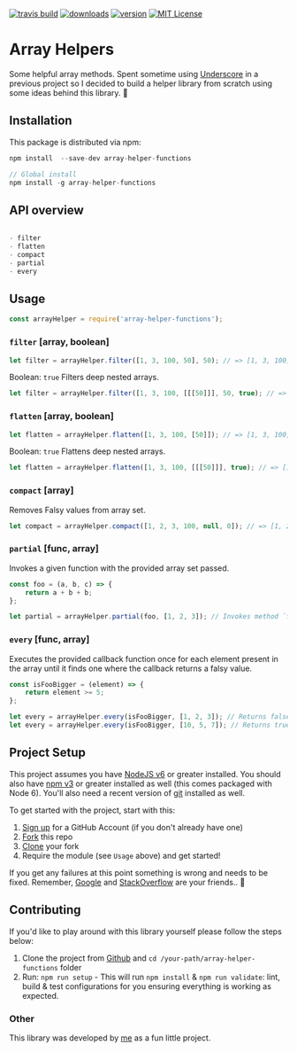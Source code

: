 [![travis build](https://img.shields.io/travis/kevinrodrigues/array-helper.svg?style=flat-square)](https://travis-ci.org/kevinrodrigues/array-helper)
[![downloads](https://img.shields.io/npm/dm/array-helper-functions.svg?style=flat-square)](http://npm-stat.com/charts.html?package=array-helper-functions&from=2017-10-20)
[![version](https://img.shields.io/npm/v/array-helper-functions.svg?style=flat-square)](http://npm.im/array-helper-functions)
[![MIT License](https://img.shields.io/npm/l/array-helper-functions.svg?style=flat-square)](http://opensource.org/licenses/MIT)

# Array Helpers

Some helpful array methods. Spent sometime using [Underscore](http://underscorejs.org/) in a previous project so I decided to build a helper library from scratch using some ideas behind this library. :honeybee:

## Installation

This package is distributed via npm:

```javascript
npm install  --save-dev array-helper-functions

// Global install
npm install -g array-helper-functions

```

## API overview

```javascript

- filter
- flatten
- compact
- partial
- every

```

## Usage

```javascript
const arrayHelper = require('array-helper-functions');
```
### `filter` [array, boolean]

```javascript
let filter = arrayHelper.filter([1, 3, 100, 50], 50); // => [1, 3, 100];
```

Boolean: `true`
Filters deep nested arrays.

```javascript
let filter = arrayHelper.filter([1, 3, 100, [[[50]]], 50, true); // => [1, 3, 100];
```

### `flatten` [array, boolean]

```javascript
let flatten = arrayHelper.flatten([1, 3, 100, [50]]); // => [1, 3, 100, 50];
```

Boolean: `true`
Flattens deep nested arrays.

```javascript
let flatten = arrayHelper.flatten([1, 3, 100, [[[50]]], true); // => [1, 3, 100, 50];
```

### `compact` [array]
Removes Falsy values from array set.

```javascript
let compact = arrayHelper.compact([1, 2, 3, 100, null, 0]); // => [1, 2, 3, 100];
```
### `partial` [func, array]
Invokes a given function with the provided array set passed.

```javascript
const foo = (a, b, c) => {
    return a + b + b;
};

let partial = arrayHelper.partial(foo, [1, 2, 3]); // Invokes method `foo` with given arguments. => 6
```
### `every` [func, array]
Executes the provided callback function once for each element present
in the array until it finds one where the callback returns a falsy value.

```javascript
const isFooBigger = (element) => {
    return element >= 5;
};

let every = arrayHelper.every(isFooBigger, [1, 2, 3]); // Returns false.
let every = arrayHelper.every(isFooBigger, [10, 5, 7]); // Returns true.

```

## Project Setup

This project assumes you have [NodeJS v6](http://nodejs.org/) or greater installed. You should
also have [npm v3](https://www.npmjs.com/) or greater installed as well (this comes packaged
with Node 6). You'll also need a recent version of [git](https://git-scm.com/) installed
as well.

To get started with the project, start with this:

1. [Sign up](https://github.com/join) for a GitHub Account (if you don't already have one)
2. [Fork](https://help.github.com/articles/fork-a-repo/) this repo
3. [Clone](https://help.github.com/articles/cloning-a-repository/) your fork
4. Require the module (see `Usage` above) and get started!

If you get any failures at this point something is wrong and needs to be fixed. Remember,
[Google](https://google.com) and [StackOverflow](https://stackoverflow.com) are your friends.. :raised_hands:

## Contributing

If you'd like to play around with this library yourself please follow the steps below:

1. Clone the project from [Github](https://github.com/kevinrodrigues/array-helper) and `cd /your-path/array-helper-functions` folder
2. Run: `npm run setup` - This will run `npm install` & `npm run validate`: lint, build & test configurations for you ensuring everything is working as expected.

### Other

This library was developed by [me](https://github.com/kevinrodrigues) as a fun little project.